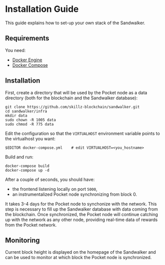 # Installation Guide

This guide explains how to set-up your own stack of the Sandwalker.

## Requirements

You need:

- [Docker Engine](https://docs.docker.com/engine/install/)
- [Docker Compose](https://docs.docker.com/compose/install/)

## Installation

First, create a directory that will be used by the Pocket node as a
data directory (both for the blockchain and the Sandwalker database):

```
git clone https://github.com/skillz-blockchain/sandwalker.git
cd sandwalker/infra
mkdir data
sudo chown -R 1005 data
sudo chmod -R 775 data
```

Edit the configuration so that the `VIRTUALHOST` environment variable
points to the virtualhost you want:

```
$EDITOR docker-compose.yml    # edit VIRTUALHOST=<you_hostname>
```

Build and run:

```
docker-compose build
docker-compose up -d
```

After a couple of seconds, you should have:

- the frontend listening locally on port `5000`,
- an instrumentalized Pocket node synchronizing from block 0.

It takes 3-4 days for the Pocket node to synchonize with the
network. This step is necessary to fill up the Sandwalker database
with data coming from the blockchain. Once synchronized, the Pocket
node will continue catching up with the network as any other node,
providing real-time data of rewards from the Pocket network.

## Monitoring

Current block height is displayed on the homepage of the Sandwalker
and can be used to monitor at which block the Pocket node is
synchronized.
